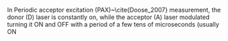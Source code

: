 In Periodic acceptor excitation (PAX)~\cite{Doose_2007} measurement, the
donor (D) laser is constantly on, while the acceptor (A) laser modulated
turning it ON and OFF with a period of a few tens of microseconds (usually ON
